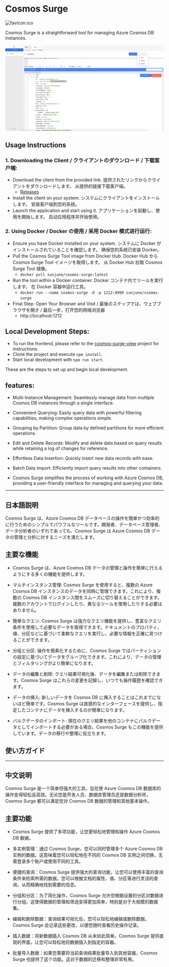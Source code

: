 # Cosmos Surge 

![favicon.ico](favicon.ico)

Cosmos Surge is a straightforward tool for managing Azure Cosmos DB instances.

![main.png](readme%2Fimage%2Fmain.png)

## Usage Instructions

### 1. Downloading the Client / クライアントのダウンロード / 下载客户端:

* Download the client from the provided link.
提供されたリンクからクライアントをダウンロードします。
从提供的链接下载客户端。
  * [Releases](https://github.com/Sun-June/cosmos-surge/releases)
* Install the client on your system.
システムにクライアントをインストールします。
安装客户端到您的系统。
* Launch the application and start using it.
アプリケーションを起動し、使用を開始します。
启动应用程序并开始使用。

### 2. Using Docker / Docker の使用 / 采用 Docker 模式进行运行:

* Ensure you have Docker installed on your system.
システムに Docker がインストールされていることを確認します。
确保您的系统已安装 Docker。
* Pull the Cosmos Surge Tool image from Docker Hub.
Docker Hub から Cosmos Surge Tool イメージを取得します。
从 Docker Hub 拉取 Cosmos Surge Tool 镜像。
  * `docker pull sunjune/cosmos-surge:latest`
* Run the tool within a Docker container.
Docker コンテナ内でツールを実行します。
在 Docker 容器中运行工具。
  * `docker run --name cosmos-surge -d -p 1212:9999 sunjune/cosmos-surge`
* Final Step: Open Your Browser and Visit / 最後のステップでは、ウェブブラウザを開き / 最后一步，打开您的网络浏览器
  * http://localhost:1212

## Local Development Steps:

* To run the frontend, please refer to the [cosmos-surge-view](https://github.com/Sun-June/cosmos-surge-view) project for instructions.
* Clone the project and execute `npm install`.
* Start local development with `npm run start`.

These are the steps to set up and begin local development.

## features:

* Multi-Instance Management: Seamlessly manage data from multiple Cosmos DB instances through a single interface.

* Convenient Querying: Easily query data with powerful filtering capabilities, making complex operations simple.

* Grouping by Partition: Group data by defined partitions for more efficient operations.

* Edit and Delete Records: Modify and delete data based on query results while retaining a log of changes for reference.

* Effortless Data Insertion: Quickly insert new data records with ease.

* Batch Data Import: Efficiently import query results into other containers.

* Cosmos Surge simplifies the process of working with Azure Cosmos DB, providing a user-friendly interface for managing and querying your data.

------------

## 日本語説明

Cosmos Surge は、Azure Cosmos DB データベースの操作を簡単かつ効率的に行うためのシンプルでパワフルなツールです。開発者、データベース管理者、データ分析者のいずれであっても、Cosmos Surge は Azure Cosmos DB データの管理と分析に対するニーズを満たします。

## 主要な機能

* Cosmos Surge は、Azure Cosmos DB データの管理と操作を簡単に行えるようにする多くの機能を提供します。

* マルチインスタンス管理: Cosmos Surge を使用すると、複数の Azure Cosmos DB インスタンスのデータを同時に管理できます。これにより、複数の Cosmos DB インスタンス間をスムーズに切り替えることができます。複数のアカウントでログインしたり、異なるツールを使用したりする必要はありません。

* 簡単なクエリ: Cosmos Surge は強力なクエリ機能を提供し、豊富なクエリ条件を使用して必要なデータを取得できます。ドキュメントのプロパティ、値、分区などに基づいて柔軟なクエリを実行し、必要な情報を正確に見つけることができます。

* 分组と分区: 操作を簡素化するために、Cosmos Surge ではパーティションの設定に基づいてデータをグループ化できます。これにより、データの管理とフィルタリングがより簡単になります。

* データの編集と削除: クエリ結果可視化後、データを編集または削除できます。Cosmos Surge はこれらの変更を記録し、いつでも操作履歴を確認できます。

* データの挿入: 新しいデータを Cosmos DB に挿入することはこれまでにないほど簡単です。Cosmos Surge は直感的なインターフェースを提供し、指定したコンテナにデータを挿入するのが簡単になります。

* バルクデータのインポート: 現在のクエリ結果を他のコンテナにバルクデータとしてインポートする必要がある場合、Cosmos Surge もこの機能を提供しています。データの移行や整理に役立ちます。

## 使い方ガイド

------------

## 中文说明


Cosmos Surge 是一个简单但强大的工具，旨在使 Azure Cosmos DB 数据库的操作变得轻松且高效。无论您是开发人员、数据库管理员还是数据分析师，Cosmos Surge 都可以满足您对 Cosmos DB 数据的管理和其他基本操作。

## 主要功能

* Cosmos Surge 提供了多项功能，让您更轻松地管理和操作 Azure Cosmos DB 数据。

* 多实例管理：通过 Cosmos Surge，您可以同时管理多个 Azure Cosmos DB 实例的数据。这意味着您可以轻松地在不同的 Cosmos DB 实例之间切换，无需登录多个账户或使用不同的工具。

* 便捷的查询：Cosmos Surge 提供强大的查询功能，让您可以使用丰富的查询条件来检索所需的数据。您可以根据文档的属性、值、分区等进行灵活的查询，从而精确地找到需要的信息。

* 分组和分区：为了简化操作，Cosmos Surge 允许您根据设置的分区对数据进行分组。这使得数据的管理和筛选变得更加简单，特别是对于大规模的数据集。

* 编辑和删除数据：查询结果可视化后，您可以轻松地编辑或删除数据。Cosmos Surge 会记录这些更改，以便您随时查看历史操作记录。

* 插入数据：将新数据插入 Cosmos DB 从未如此简单。Cosmos Surge 提供直观的界面，让您可以轻松地将数据插入到指定的容器。

* 批量导入数据：如果您需要将当前查询结果批量导入到其他容器，Cosmos Surge 也提供了这个功能。这对于数据的迁移和整理非常有用。

